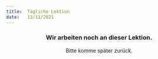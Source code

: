 ```yaml
---
title:  Tägliche Lektion
date:   13/11/2021
---
```


### <center>Wir arbeiten noch an dieser Lektion.</center>
<center>Bitte komme später zurück.</center>